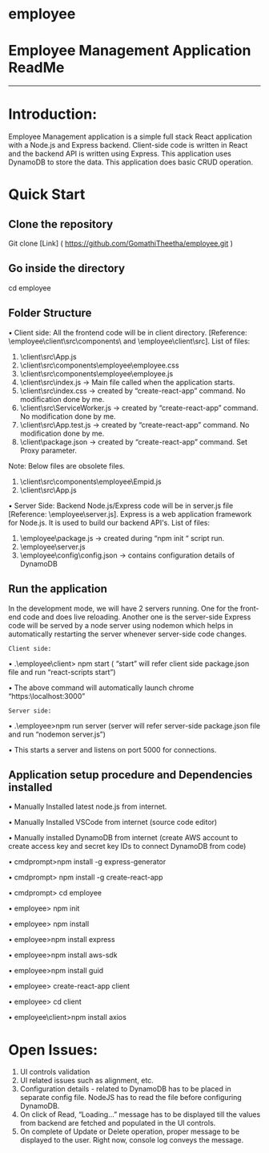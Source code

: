 # employee
# __Employee Management Application ReadMe__
---
# __Introduction:__
Employee Management application is a simple full stack React application with a Node.js and Express backend. Client-side code is written in React and the backend API is written using Express. This application uses DynamoDB to store the data. This application does basic CRUD operation.

# __Quick Start__
## Clone the repository
Git clone [Link] ( https://github.com/GomathiTheetha/employee.git )

## Go inside the directory
cd employee

## Folder Structure
•	Client side:
All the frontend code will be in client directory. [Reference: \employee\client\src\components\ and \employee\client\src]. 
List of files:
1.	\client\src\App.js
2.	\client\src\components\employee\employee.css
3.	\client\src\components\employee\employee.js
4.	\client\src\index.js -> Main file called when the application starts.
5.	\client\src\index.css -> created by “create-react-app” command. No modification done by me.
6.	\client\src\ServiceWorker.js -> created by “create-react-app” command. No modification done by me.
7.	\client\src\App.test.js -> created by “create-react-app” command. No modification done by me.
8.	\client\package.json -> created by “create-react-app” command.  Set Proxy parameter.

Note: Below files are obsolete files.
1.	 \client\src\components\employee\Empid.js 
2.	\client\src\App.js

•	Server Side:
	Backend Node.js/Express code will be in server.js file [Reference: \employee\server.js]. Express is a web application framework for Node.js. It is used to build our backend API's. 
List of files:
1.	\employee\package.js -> created during “npm init “ script run.
2.	\employee\server.js
3.  \employee\config\config.json -> contains configuration details of DynamoDB 

## Run the application
In the development mode, we will have 2 servers running. One for the front-end code 
and does live reloading. Another one is the server-side Express code will be served by a node server using nodemon which helps in automatically restarting the server whenever server-side code changes.
	
    Client side: 
•	.\employee\client> npm start ( “start” will refer client side package.json file and run “react-scripts start”)

•	The above command will automatically launch chrome “https:\\localhost:3000”

	Server side:
•	.\employee>npm run server (server will refer server-side package.json file and run “nodemon server.js”)

•	This starts a server and listens on port 5000 for connections. 

## Application setup procedure and Dependencies installed
•	Manually Installed latest node.js from internet.

•	Manually Installed VSCode from internet (source code editor)

•	Manually installed DynamoDB from internet (create AWS account to create access key and secret key IDs to connect DynamoDB from code)

•	cmdprompt>npm install -g express-generator

•	cmdprompt> npm install -g create-react-app

•	cmdprompt> cd employee

•	employee> npm init

•	employee> npm install

•	employee>npm install express

•	employee>npm install aws-sdk

•	employee>npm install guid 

•	employee> create-react-app client

•	employee> cd client

•	employee\client>npm install axios

# __Open Issues:__
1. UI controls validation
2. UI related issues such as alignment, etc.
3. Configuration details - related to DynamoDB has to be placed in separate config file. NodeJS has to read the file before configuring DynamoDB.
4. On click of Read, “Loading…” message has to be displayed till the values from backend are fetched and populated in the UI controls.
5. On complete of Update or Delete operation, proper message to be displayed to the user. Right now, console log conveys the message.
